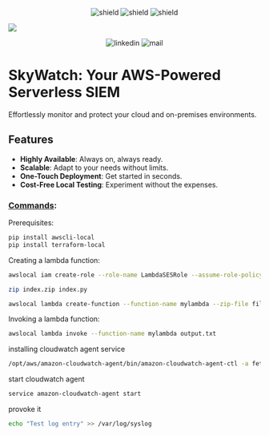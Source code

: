 <p align="center">
<a target="_blank" href=""></a><img src="https://img.shields.io/badge/Amazon%20Web%20Services-v5.1.2%20-gray?style=flat&logo=amazonwebservices&labelColor=orange" alt="shield">
<a target="_blank" href=""></a><img src="https://img.shields.io/badge/ansible%20playbook-v2.17.1%20-gray?style=flat&logo=ansible&logoColor=black&labelColor=white" alt="shield">
<a target="_blank" href=""></a><img src="https://img.shields.io/badge/HashiCorp%20Terraform-v5.1.2%20-gray?style=flat&logo=terraform&logoColor=white&labelColor=purple" alt="shield">
</p>

<a target="_blank" href=""></a><img src="https://github.com/IssamBenhida/repo/blob/main/cloudwatch.gif?raw=true">


<p align="center">
<a target="_blank" href=""></a><img src="https://img.shields.io/badge/LinkedIn-0077B5?style=for-the-badge&logo=linkedin&logoColor=white" alt="linkedin">
<a target="_blank" href=""></a><img src="https://img.shields.io/badge/gmail-red?style=for-the-badge&logo=Gmail&logoColor=white" alt="mail">
</p>

# SkyWatch: Your AWS-Powered Serverless SIEM

Effortlessly monitor and protect your cloud and on-premises environments.

## Features

- **Highly Available**: Always on, always ready.
- **Scalable**: Adapt to your needs without limits.
- **One-Touch Deployment**: Get started in seconds.
- **Cost-Free Local Testing**: Experiment without the expenses.




























### <u>Commands</u>:


Prerequisites:
```bash
pip install awscli-local
pip install terraform-local
```

Creating a lambda function:
```bash
awslocal iam create-role --role-name LambdaSESRole --assume-role-policy-document file://trust-policy.json
```
```bash
zip index.zip index.py
```
```bash
awslocal lambda create-function --function-name mylambda --zip-file fileb://index.zip --handler index.handler --runtime python3.7 --role arn:aws:iam::000000000000:role/LambdaSESRole
```
Invoking a lambda function:
```bash
awslocal lambda invoke --function-name mylambda output.txt
``` 

installing cloudwatch agent service
```bash
/opt/aws/amazon-cloudwatch-agent/bin/amazon-cloudwatch-agent-ctl -a fetch-config -m onPremise -c file:cwa-config.json.j2 -s
```
start cloudwatch agent
```bash
service amazon-cloudwatch-agent start 
```
provoke it
```bash
echo "Test log entry" >> /var/log/syslog
```
